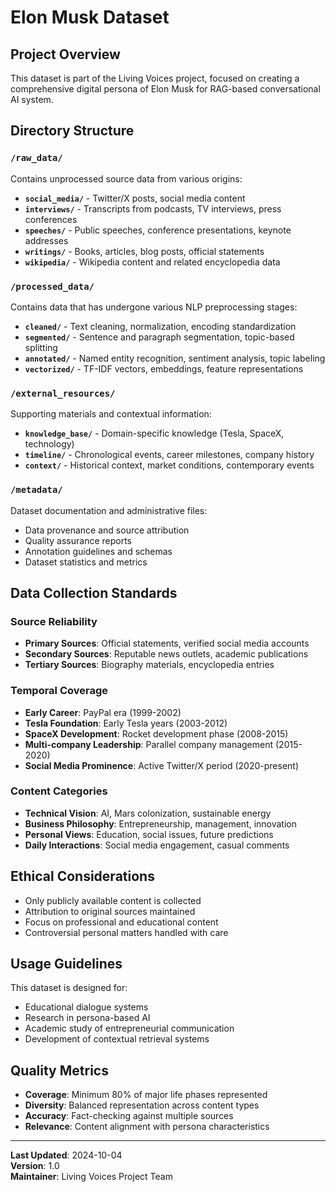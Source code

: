 # Elon Musk Dataset

## Project Overview
This dataset is part of the Living Voices project, focused on creating a comprehensive digital persona of Elon Musk for RAG-based conversational AI system.

## Directory Structure

### `/raw_data/`
Contains unprocessed source data from various origins:

- **`social_media/`** - Twitter/X posts, social media content
- **`interviews/`** - Transcripts from podcasts, TV interviews, press conferences
- **`speeches/`** - Public speeches, conference presentations, keynote addresses
- **`writings/`** - Books, articles, blog posts, official statements
- **`wikipedia/`** - Wikipedia content and related encyclopedia data

### `/processed_data/`
Contains data that has undergone various NLP preprocessing stages:

- **`cleaned/`** - Text cleaning, normalization, encoding standardization
- **`segmented/`** - Sentence and paragraph segmentation, topic-based splitting
- **`annotated/`** - Named entity recognition, sentiment analysis, topic labeling
- **`vectorized/`** - TF-IDF vectors, embeddings, feature representations

### `/external_resources/`
Supporting materials and contextual information:

- **`knowledge_base/`** - Domain-specific knowledge (Tesla, SpaceX, technology)
- **`timeline/`** - Chronological events, career milestones, company history
- **`context/`** - Historical context, market conditions, contemporary events

### `/metadata/`
Dataset documentation and administrative files:
- Data provenance and source attribution
- Quality assurance reports
- Annotation guidelines and schemas
- Dataset statistics and metrics

## Data Collection Standards

### Source Reliability
- **Primary Sources**: Official statements, verified social media accounts
- **Secondary Sources**: Reputable news outlets, academic publications
- **Tertiary Sources**: Biography materials, encyclopedia entries

### Temporal Coverage
- **Early Career**: PayPal era (1999-2002)
- **Tesla Foundation**: Early Tesla years (2003-2012)
- **SpaceX Development**: Rocket development phase (2008-2015)
- **Multi-company Leadership**: Parallel company management (2015-2020)
- **Social Media Prominence**: Active Twitter/X period (2020-present)

### Content Categories
- **Technical Vision**: AI, Mars colonization, sustainable energy
- **Business Philosophy**: Entrepreneurship, management, innovation
- **Personal Views**: Education, social issues, future predictions
- **Daily Interactions**: Social media engagement, casual comments

## Ethical Considerations

- Only publicly available content is collected
- Attribution to original sources maintained
- Focus on professional and educational content
- Controversial personal matters handled with care

## Usage Guidelines

This dataset is designed for:
- Educational dialogue systems
- Research in persona-based AI
- Academic study of entrepreneurial communication
- Development of contextual retrieval systems

## Quality Metrics

- **Coverage**: Minimum 80% of major life phases represented
- **Diversity**: Balanced representation across content types
- **Accuracy**: Fact-checking against multiple sources
- **Relevance**: Content alignment with persona characteristics

---

**Last Updated**: 2024-10-04  
**Version**: 1.0  
**Maintainer**: Living Voices Project Team
